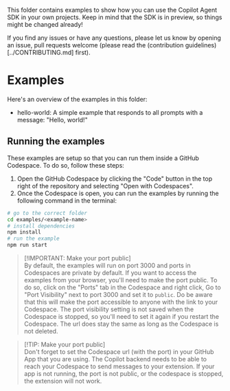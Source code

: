 This folder contains examples to show how you can use the Copilot Agent SDK in your own projects.
Keep in mind that the SDK is in preview, so things might be changed already!

If you find any issues or have any questions, please let us know by opening an issue, pull requests welcome (please read the (contribution guidelines)[../CONTRIBUTING.md] first).

# Examples
Here's an overview of the examples in this folder:
- hello-world: A simple example that responds to all prompts with a message: "Hello, world!"

## Running the examples
These examples are setup so that you can run them inside a GitHub Codespace. To do so, follow these steps:
1. Open the GitHub Codespace by clicking the "Code" button in the top right of the repository and selecting "Open with Codespaces".
2. Once the Codespace is open, you can run the examples by running the following command in the terminal:
```sh
# go to the correct folder
cd examples/<example-name>
# install dependencies
npm install
# run the example
npm run start
```

> [!IMPORTANT: Make your port public]  
> By default, the examples will run on port 3000 and ports in Codespaces are private by default. If you want to access the examples from your browser, you'll need to make the port public. To do so, click on the "Ports" tab in the Codespace and right click, Go to "Port Visibility" next to port 3000 and set it to `public`. Do be aware that this will make the port accessible to anyone with the link to your Codespace. The port visibility setting is not saved when the Codespace is stopped, so you'll need to set it again if you restart the Codespace. The url does stay the same as long as the Codespace is not deleted.

> [!TIP: Make your port public]  
> Don't forget to set the Codespace url (with the port) in your GitHub App that you are using. The Copilot backend needs to be able to reach your Codespace to send messages to your extension. If your app is not running, the port is not public, or the codespace is stopped, the extension will not work.